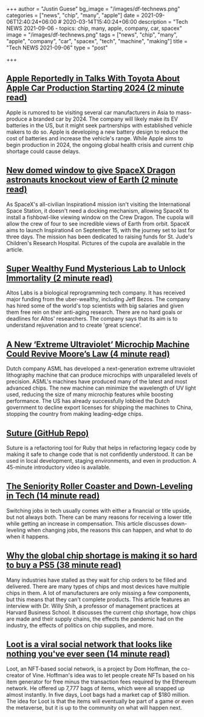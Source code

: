 +++
author = "Justin Guese"
bg_image = "/images/df-technews.png"
categories = ["news", "chip", "many", "apple"]
date = 2021-09-06T12:40:24+06:00 # 2020-03-14T15:40:24+06:00
description = "Tech NEWS 2021-09-06 - topics: chip, many, apple, company, car, spacex"
image = "/images/df-technews.png"
tags = ["news", "chip", "many", "apple", "company", "car", "spacex", "tech", "machine", "making"]
title = "Tech NEWS 2021-09-06"
type = "post"

+++

## [Apple Reportedly in Talks With Toyota About Apple Car Production Starting 2024 (2 minute read)](https://www.macrumors.com/2021/09/02/apple-car-toyota-visit-2024-production/)

Apple is rumored to be visiting several car manufacturers in Asia to mass-produce a branded car by 2024. The company will likely make its EV batteries in the US, but it might seek partnerships with established vehicle makers to do so. Apple is developing a new battery design to reduce the cost of batteries and increase the vehicle's range. While Apple aims to begin production in 2024, the ongoing global health crisis and current chip shortage could cause delays.

## [New domed window to give SpaceX Dragon astronauts knockout view of Earth (2 minute read)](https://www.cnet.com/news/new-domed-window-to-give-spacex-dragon-astronauts-knockout-view-of-earth/)

As SpaceX's all-civilian Inspiration4 mission isn't visiting the International Space Station, it doesn't need a docking mechanism, allowing SpaceX to install a fishbowl-like viewing window on the Crew Dragon. The cupola will allow the crew of four to see incredible views of Earth from orbit. SpaceX aims to launch Inspiration4 on September 15, with the journey set to last for three days. The mission has been dedicated to raising funds for St. Jude's Children's Research Hospital. Pictures of the cupola are available in the article.

## [Super Wealthy Fund Mysterious Lab to Unlock Immortality (2 minute read)](https://futurism.com/the-byte/altos-labs-wealthy-investors)

Altos Labs is a biological reprogramming tech company. It has received major funding from the uber-wealthy, including Jeff Bezos. The company has hired some of the world's top scientists with big salaries and given them free rein on their anti-aging research. There are no hard goals or deadlines for Altos' researchers. The company says that its aim is to understand rejuvenation and to create 'great science'.

## [A New ‘Extreme Ultraviolet’ Microchip Machine Could Revive Moore’s Law (4 minute read)](https://interestingengineering.com/new-extreme-ultraviolet-microchip-machine-could-revive-moores-law)

Dutch company ASML has developed a next-generation extreme ultraviolet lithography machine that can produce microchips with unparalleled levels of precision. ASML's machines have produced many of the latest and most advanced chips. The new machine can minimize the wavelength of UV light used, reducing the size of many microchip features while boosting performance. The US has already successfully lobbied the Dutch government to decline export licenses for shipping the machines to China, stopping the country from making leading-edge chips.

## [Suture (GitHub Repo)](https://github.com/testdouble/suture)

Suture is a refactoring tool for Ruby that helps in refactoring legacy code by making it safe to change code that is not confidently understood. It can be used in local development, staging environments, and even in production. A 45-minute introductory video is available.

## [The Seniority Roller Coaster and Down-Leveling in Tech (14 minute read)](https://blog.pragmaticengineer.com/the-seniority-roller-coaster/amp/)

Switching jobs in tech usually comes with either a financial or title upside, but not always both. There can be many reasons for receiving a lower title while getting an increase in compensation. This article discusses down-leveling when changing jobs, the reasons this can happen, and what to do when it happens.

## [Why the global chip shortage is making it so hard to buy a PS5 (38 minute read)](https://www.theverge.com/2021/8/31/22648372/willy-shih-chip-shortage-tsmc-samsung-ps5-decoder-interview)

Many industries have stalled as they wait for chip orders to be filled and delivered. There are many types of chips and most devices have multiple chips in them. A lot of manufacturers are only missing a few components, but this means that they can't complete products. This article features an interview with Dr. Willy Shih, a professor of management practices at Harvard Business School. It discusses the current chip shortage, how chips are made and their supply chains, the effects the pandemic had on the industry, the effects of politics on chip supplies, and more.

## [Loot is a viral social network that looks like nothing you've ever seen (14 minute read)](https://www.platformer.news/p/loot-is-a-viral-social-network-that)

Loot, an NFT-based social network, is a project by Dom Hoffman, the co-creator of Vine. Hoffman's idea was to let people create NFTs based on his item generator for free minus the transaction fees required by the Ethereum network. He offered up 7,777 bags of items, which were all snapped up almost instantly. In five days, Loot bags had a market cap of $180 million. The idea for Loot is that the items will eventually be part of a game or even the metaverse, but it is up to the community on what will happen next.

